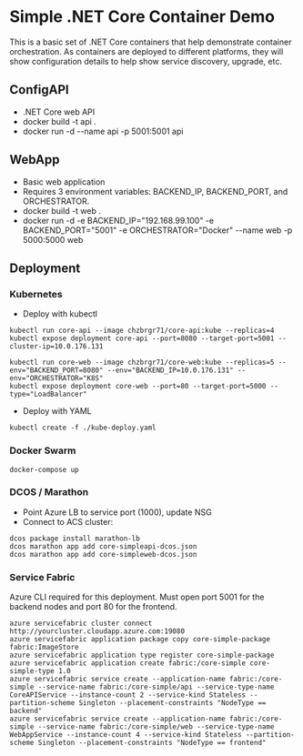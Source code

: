 # Simple .NET Core Container Demo

This is a basic set of .NET Core containers that help demonstrate container orchestration. As containers are deployed to different platforms, they will show configuration details to help show service discovery, upgrade, etc.

## ConfigAPI

* .NET Core web API
* docker build -t api .
* docker run -d --name api -p 5001:5001 api

## WebApp

* Basic web application 
* Requires 3 environment variables: BACKEND_IP, BACKEND_PORT, and ORCHESTRATOR.
* docker build -t web .
* docker run -d -e BACKEND_IP="192.168.99.100" -e BACKEND_PORT="5001" -e ORCHESTRATOR="Docker" --name web -p 5000:5000 web

## Deployment

### Kubernetes

* Deploy with kubectl
```
kubectl run core-api --image chzbrgr71/core-api:kube --replicas=4
kubectl expose deployment core-api --port=8080 --target-port=5001 --cluster-ip=10.0.176.131

kubectl run core-web --image chzbrgr71/core-web:kube --replicas=5 --env="BACKEND_PORT=8080" --env="BACKEND_IP=10.0.176.131" --env="ORCHESTRATOR="K8S"
kubectl expose deployment core-web --port=80 --target-port=5000 --type="LoadBalancer"
```

* Deploy with YAML
```
kubectl create -f ./kube-deploy.yaml
```

### Docker Swarm

```
docker-compose up
```

### DCOS / Marathon

* Point Azure LB to service port (1000), update NSG
* Connect to ACS cluster: 
```
dcos package install marathon-lb
dcos marathon app add core-simpleapi-dcos.json
dcos marathon app add core-simpleweb-dcos.json
```

### Service Fabric

Azure CLI required for this deployment. Must open port 5001 for the backend nodes and port 80 for the frontend.

```
azure servicefabric cluster connect http://yourcluster.cloudapp.azure.com:19080
azure servicefabric application package copy core-simple-package fabric:ImageStore
azure servicefabric application type register core-simple-package
azure servicefabric application create fabric:/core-simple core-simple-type 1.0
azure servicefabric service create --application-name fabric:/core-simple --service-name fabric:/core-simple/api --service-type-name CoreAPIService --instance-count 2 --service-kind Stateless --partition-scheme Singleton --placement-constraints "NodeType == backend"
azure servicefabric service create --application-name fabric:/core-simple --service-name fabric:/core-simple/web --service-type-name WebAppService --instance-count 4 --service-kind Stateless --partition-scheme Singleton --placement-constraints "NodeType == frontend"
```